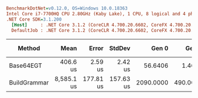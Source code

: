 ``` ini

BenchmarkDotNet=v0.12.0, OS=Windows 10.0.18363
Intel Core i7-7700HQ CPU 2.80GHz (Kaby Lake), 1 CPU, 8 logical and 4 physical cores
.NET Core SDK=3.1.200
  [Host]     : .NET Core 3.1.2 (CoreCLR 4.700.20.6602, CoreFX 4.700.20.6702), X64 RyuJIT DEBUG
  DefaultJob : .NET Core 3.1.2 (CoreCLR 4.700.20.6602, CoreFX 4.700.20.6702), X64 RyuJIT


```
|       Method |       Mean |     Error |    StdDev |     Gen 0 |    Gen 1 | Gen 2 |  Allocated |
|------------- |-----------:|----------:|----------:|----------:|---------:|------:|-----------:|
|    Base64EGT |   406.6 us |   2.59 us |   2.42 us |   56.6406 |   1.4648 |     - |  175.45 KB |
| BuildGrammar | 8,585.1 us | 177.81 us | 157.63 us | 2090.0000 | 490.0000 |     - | 6986.51 KB |
